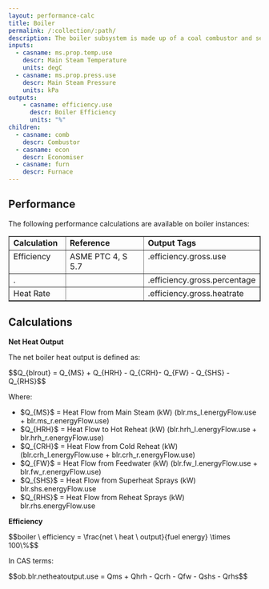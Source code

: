 ```yaml
---
layout: performance-calc
title: Boiler
permalink: /:collection/:path/
description: The boiler subsystem is made up of a coal combustor and several boiler elements that pre-heat water, evaporate it into steam the super heat the steam.
inputs:
  - casname: ms.prop.temp.use
    descr: Main Steam Temperature
    units: degC
  - casname: ms.prop.press.use
    descr: Main Steam Pressure
    units: kPa
outputs:
    - casname: efficiency.use
      descr: Boiler Efficiency
      units: "%"
children:
  - casname: comb
    descr: Combustor
  - casname: econ
    descr: Economiser
  - casname: furn
    descr: Furnace
---
```



<div class="section" id="performance">
<h2>Performance<a class="headerlink" href="#performance" title="Permalink to this headline"></a></h2>
<p>The following performance calculations are available on boiler instances:</p>
<table border="1" class="docutils">
<colgroup>
<col width="23%">
<col width="35%">
<col width="42%">
</colgroup>
<tbody valign="top">
<tr class="row-odd"><td><strong>Calculation</strong></td>
<td><strong>Reference</strong></td>
<td><strong>Output Tags</strong></td>
</tr>
<tr class="row-even"><td>Efficiency</td>
<td>ASME PTC 4, S 5.7</td>
<td>.efficiency.gross.use</td>
</tr>
<tr class="row-odd"><td>.</td>
<td>&nbsp;</td>
<td>.efficiency.gross.percentage</td>
</tr>
<tr class="row-even"><td>Heat Rate</td>
<td>&nbsp;</td>
<td>.efficiency.gross.heatrate</td>
</tr>
</tbody>
</table>
</div>



<div class="section" id="calculations">
<h2>Calculations<a class="headerlink" href="#calculations" title="Permalink to this headline"></a></h2>
<p><strong>Net Heat Output</strong></p>
<p>The net boiler heat output is defined as:</p>
<div class="math">
<p><span class="math">$$Q_{blrout} = Q_{MS} + Q_{HRH} - Q_{CRH}- Q_{FW} - Q_{SHS} - Q_{RHS}$$</span></p>
</div><p>Where:</p>
<ul class="simple">
<li><span class="math">$Q_{MS}$</span> = Heat Flow from Main Steam (kW) (blr.ms_l.energyFlow.use + blr.ms_r.energyFlow.use)</li>
<li><span class="math">$Q_{HRH}$</span> = Heat Flow to Hot Reheat (kW) (blr.hrh_l.energyFlow.use + blr.hrh_r.energyFlow.use)</li>
<li><span class="math">$Q_{CRH}$</span> = Heat Flow from Cold Reheat (kW) (blr.crh_l.energyFlow.use + blr.crh_r.energyFlow.use)</li>
<li><span class="math">$Q_{FW}$</span> = Heat Flow from Feedwater (kW) (blr.fw_l.energyFlow.use + blr.fw_r.energyFlow.use)</li>
<li><span class="math">$Q_{SHS}$</span> = Heat Flow from Superheat Sprays (kW) blr.shs.energyFlow.use</li>
<li><span class="math">$Q_{RHS}$</span> = Heat Flow from Reheat Sprays (kW) blr.rhs.energyFlow.use</li>
</ul>
</div><p><strong>Efficiency</strong></p>
<div class="math">
<p><span class="math">$$boiler \ efficiency = \frac{net \ heat \ output}{fuel energy} \times 100\%$$</span></p>
</div><p>In CAS terms:</p>
<div class="math">
<p><span class="math">$$ob.blr.netheatoutput.use = Qms + Qhrh - Qcrh - Qfw - Qshs - Qrhs$$</span></p>
</div></div>
